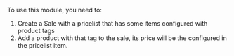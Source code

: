 To use this module, you need to:

1. Create a Sale with a pricelist that has some items configured with product tags
2. Add a product with that tag to the sale, its price will be the configured in the pricelist item.
